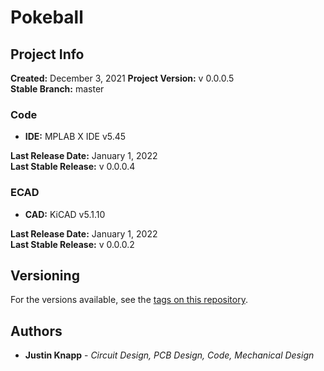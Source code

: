 # __Pokeball__
## __Project Info__

__Created:__                        December 3, 2021
__Project Version:__                v 0.0.0.5  
__Stable Branch:__                  master

### __Code__
* __IDE:__ MPLAB X IDE v5.45

__Last Release Date:__              January 1, 2022  
__Last Stable Release:__            v 0.0.0.4 

### __ECAD__
* __CAD:__ KiCAD v5.1.10

__Last Release Date:__              January 1, 2022  
__Last Stable Release:__            v 0.0.0.2

## Versioning

For the versions available, see the [tags on this repository](https://github.com/knappju/Pokeball/commits/master). 
## Authors

* **Justin Knapp** - *Circuit Design, PCB Design, Code, Mechanical Design* 